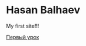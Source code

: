 # Hasan Balhaev
My first site!!!

[Первый урок](khasan7778.github.io/Hello_world/index.html.io "Первый сайт!!!")
